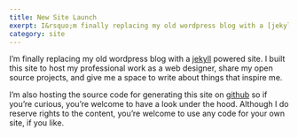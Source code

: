 ```yaml
---
title: New Site Launch
exerpt: I&rsquo;m finally replacing my old wordpress blog with a [jekyll](http://github.com/henrick/jekyll/) powered site. I built this site to host my professional work as a web designer, share my open source projects
category: site
---
```


I&rsquo;m finally replacing my old wordpress blog with a [jekyll](http://github.com/henrick/jekyll/) powered site. I built this site to host my professional work as a web designer, share my open source projects, and give me a space to write about things that inspire me.

I&rsquo;m also hosting the source code for generating this site on [github](http://github.com/imathis/design-enthusiast/)
so if you&rsquo;re curious, you&rsquo;re welcome to have a look under the hood. Although I do reserve rights to the content, you&rsquo;re welcome to use any code for your own site, if you like.